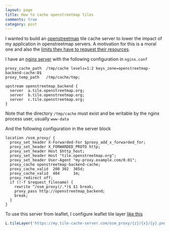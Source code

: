 ```yaml
---
layout: page
title: How to cache openstreetmap tiles
comments: true
category: post
---
```


I wanted to build an [openstreetmap](https://www.openstreetmap.org/) tile cache server to lower the impact of my application in openstreetmap servers. A motivation for this is a moral one and also the [limits they have to request their resources](https://operations.osmfoundation.org/policies/tiles/).

I have an [nginx server](https://www.nginx.com) with the following configuration in `nginx.conf`

```nginx
proxy_cache_path  /tmp/cache levels=1:2 keys_zone=openstreetmap-backend-cache:8$
proxy_temp_path   /tmp/cache/tmp;

upstream openstreetmap_backend {
  server  a.tile.openstreetmap.org;
  server  b.tile.openstreetmap.org;
  server  c.tile.openstreetmap.org;
}
```

Note that the directory `/tmp/cache` must exist and be writable by the nginx process user, usually `www-data`

And the following configuration in the server block

```nginx
location /osm_proxy/ {
  proxy_set_header X-Forwarded-For $proxy_add_x_forwarded_for;
  proxy_set_header X_FORWARDED_PROTO http;
  proxy_set_header Host $http_host;
  proxy_set_header Host "tile.openstreetmap.org";
  proxy_set_header User-Agent "my-proxy.example.com/0.01";
  proxy_cache openstreetmap-backend-cache;
  proxy_cache_valid  200 302  365d;
  proxy_cache_valid  404      1m;
  proxy_redirect off;
  if (!-f $request_filename) {
    rewrite ^/osm_proxy(/.*)$ $1 break;
    proxy_pass http://openstreetmap_backend;
    break;
  }
}
```

To use this server from leaflet, I configure leaflet tile layer [like this](https://github.com/cualbondi/old-mobile/blob/d4cc9cd27723c87dd68ac4ee38cf87ca938a14d6/www/js/app.ctrl.js#L88)

```javascript
L.tileLayer('https://my.tile-cache-server.com/osm_proxy/{z}/{x}/{y}.png')
```
